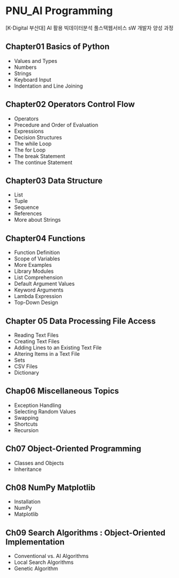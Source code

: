 # PNU_AI Programming

[K-Digital 부산대] AI 활용 빅데이터분석 풀스택웹서비스 sW 개발자 양성 과정

## Chapter01 Basics of Python
- Values and Types
- Numbers
- Strings
- Keyboard Input
- Indentation and Line Joining

## Chapter02 Operators Control Flow
- Operators
- Precedure and Order of Evaluation
- Expressions
- Decision Structures
- The while Loop
- The for Loop
- The break Statement
- The continue Statement

## Chapter03 Data Structure
- List
- Tuple
- Sequence
- References
- More about Strings

## Chapter04 Functions
- Function Definition
- Scope of Variables
- More Examples
- Library Modules
- List Comprehension
- Default Argument Values
- Keyword Arguments
- Lambda Expression
- Top-Down Design

## Chapter 05 Data Processing File Access
- Reading Text Files
- Creating Text Files
- Adding Lines to an Existing Text File
- Altering Items in a Text File
- Sets
- CSV Files
- Dictionary

## Chap06 Miscellaneous Topics
- Exception Handling
- Selecting Random Values
- Swapping
- Shortcuts
- Recursion

## Ch07 Object-Oriented Programming
- Classes and Objects
- Inheritance

## Ch08 NumPy Matplotlib
- Installation
- NumPy
- Matplotlib

## Ch09 Search Algorithms : Object-Oriented Implementation
- Conventional vs. AI Algorithms
- Local Search Algorithms
- Genetic Algorithm

